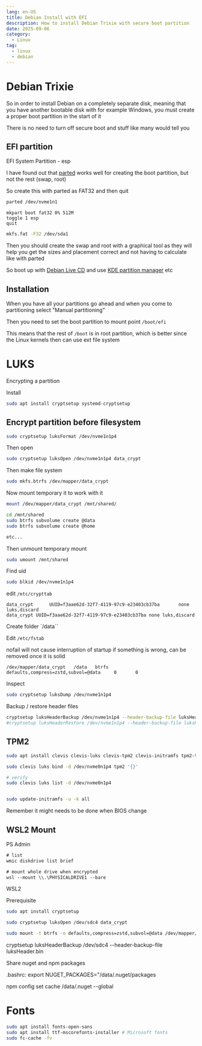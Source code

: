 ```yaml
---
lang: en-US
title: Debian Install with EFI
description: How to install Debian Trixie with secure boot partition
date: 2025-09-06
category:
  - Linux
tag:
  - linux
  - debian
---
```



# Debian Trixie

So in order to install Debian on a completely separate disk, meaning that you have another bootable disk with for example Windows, you must create a proper boot partition in the start of it

There is no need to turn off secure boot and stuff like many would tell you

## EFI partition

EFI System Partition - esp

I have found out that [parted](https://www.gnu.org/software/parted/) works well for creating the boot partition, but not the rest (swap, root)

So create this with parted as FAT32 and then quit

```sh
parted /dev/nvme1n1
```

```parted
mkpart boot fat32 0% 512M
toggle 1 esp
quit
```

```sh
mkfs.fat -F32 /dev/sda1
```

Then you should create the swap and root with a graphical tool as they will help you get the sizes and placement correct and not having to calculate like with parted

So boot up with [Debian Live CD](https://www.debian.org/CD/live/) and use [KDE partition manager](https://apps.kde.org/partitionmanager/) etc

## Installation

When you have all your partitions go ahead and when you come to partitioning select "Manual partitioning"

Then you need to set the boot partition to mount point `/boot/efi`

This means that the rest of `/boot` is in root partition, which is better since the Linux kernels then can use ext file system




# LUKS

Encrypting a partition

Install

```sh
sudo apt install cryptsetup systemd-cryptsetup
```

## Encrypt partition before filesystem

```sh
sudo cryptsetup luksFormat /dev/nvme1n1p4
```

Then open

```sh
sudo cryptsetup luksOpen /dev/nvme1n1p4 data_crypt
```

Then make file system

```sh
sudo mkfs.btrfs /dev/mapper/data_crypt
```

Now mount temporary it to work with it

```sh
mount /dev/mapper/data_crypt /mnt/shared/
```

```sh
cd /mnt/shared
sudo btrfs subvolume create @data
sudo btrfs subvolume create @home

etc...
```

Then unmount temporary mount 

```sh
sudo umount /mnt/shared
```

Find uid
```sh
sudo blkid /dev/nvme1n1p4
```

edit `/etc/crypttab`

```config
data_crypt      UUID=f3aae62d-32f7-4119-97c9-e23403cb37ba       none    luks,discard
data_crypt UUID=f3aae62d-32f7-4119-97c9-e23403cb37ba none luks,discard
```

Create folder `/data``

Edit `/etc/fstab`

nofail will not cause interruption of startup if something is wrong, can be removed once it is solid
```
/dev/mapper/data_crypt   /data   btrfs   defaults,compress=zstd,subvol=@data     0       0
```


Inspect

```sh
sudo cryptsetup luksDump /dev/nvme1n1p4
```

Backup / restore header files
```sh
cryptsetup luksHeaderBackup /dev/nvme1n1p4 --header-backup-file luksHeader.bin
#cryptsetup luksHeaderRestore /dev/nvme1n1p4 --header-backup-file luksHeader.bin
```


## TPM2

```sh
sudo apt install clevis clevis-luks clevis-tpm2 clevis-initramfs tpm2-tools
```

```sh
sudo clevis luks bind -d /dev/nvme0n1p4 tpm2 '{}'

# verify
sudo clevis luks list -d /dev/nvme0n1p4


sudo update-initramfs -u -k all
```

Remember it might needs to be done when BIOS change

## WSL2 Mount

PS Admin

```ps
# list
wmic diskdrive list brief

# mount whole drive when encrypted
wsl --mount \\.\PHYSICALDRIVE1 --bare
```

WSL2

Prerequisite

```sh
sudo apt install cryptsetup
```

```sh
sudo cryptsetup luksOpen /dev/sdc4 data_crypt

sudo mount -t btrfs -o defaults,compress=zstd,subvol=@data /dev/mapper/data_crypt /data
```


cryptsetup luksHeaderBackup /dev/sdc4 --header-backup-file luksHeader.bin

Share nuget and npm packages

.bashrc:
export NUGET_PACKAGES="/data/.nuget/packages

npm config set cache /data/.nuget --global


# Fonts

```sh
sudo apt install fonts-open-sans
sudo apt install ttf-mscorefonts-installer # Microsoft fonts
sudo fc-cache -fv

```